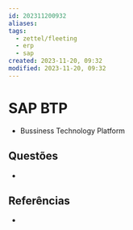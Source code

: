 ```yaml
---
id: 202311200932
aliases: 
tags:
  - zettel/fleeting
  - erp
  - sap
created: 2023-11-20, 09:32
modified: 2023-11-20, 09:32
---
```

# SAP BTP
<!-- Main content of my thoughts really -->

- Bussiness Technology Platform

## Questões
<!-- What remains for you to consider? --> 

- 

## Referências
<!-- Links to pages not referenced in the content -->

- 
